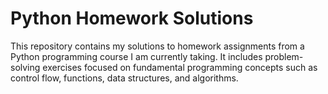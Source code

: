 # Python Homework Solutions

This repository contains my solutions to homework assignments from a Python programming course I am currently taking. It includes problem-solving exercises focused on fundamental programming concepts such as control flow, functions, data structures, and algorithms.
